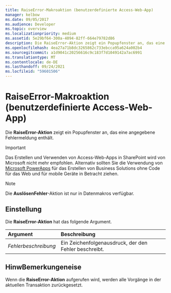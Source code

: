 ```yaml
---
title: RaiseError-Makroaktion (benutzerdefinierte Access-Web-App)
manager: kelbow
ms.date: 09/05/2017
ms.audience: Developer
ms.topic: overview
ms.localizationpriority: medium
ms.assetid: 5e29bf64-300a-4094-82ff-664e79782d86
description: Die RaiseError-Aktion zeigt ein Popupfenster an, das eine angegebene Fehlermeldung enthält.
ms.openlocfilehash: 4ea27a71b8dc3265862c733ebcca95a624a002b4
ms.sourcegitcommit: a1d9041c20256616c9c183f7d1049142a7ac6991
ms.translationtype: MT
ms.contentlocale: de-DE
ms.lasthandoff: 09/24/2021
ms.locfileid: "59601506"
---
```

# <a name="raiseerror-macro-action-access-custom-web-app"></a>RaiseError-Makroaktion (benutzerdefinierte Access-Web-App)

Die **RaiseError-Aktion** zeigt ein Popupfenster an, das eine angegebene Fehlermeldung enthält. 
  
> [!IMPORTANT]
> Das Erstellen und Verwenden von Access-Web-Apps in SharePoint wird von Microsoft nicht mehr empfohlen. Alternativ sollten Sie die Verwendung von [Microsoft PowerApps](https://powerapps.microsoft.com/en-us/) für das Erstellen von Business Solutions ohne Code für das Web und für mobile Geräte in Betracht ziehen. 
  
> [!NOTE]
> Die **AuslösenFehler**-Aktion ist nur in Datenmakros verfügbar. 
  
## <a name="setting"></a>Einstellung

Die **RaiseError-Aktion** hat das folgende Argument. 
  
|**Argument**|**Beschreibung**|
|:-----|:-----|
| _Fehlerbeschreibung_ <br/> |Ein Zeichenfolgenausdruck, der den Fehler beschreibt.  <br/> |
   
## <a name="remarks"></a>HinwBemerkungeneise

Wenn die **RaiseError-Aktion** aufgerufen wird, werden alle Vorgänge in der aktuellen Transaktion zurückgesetzt. 
  

